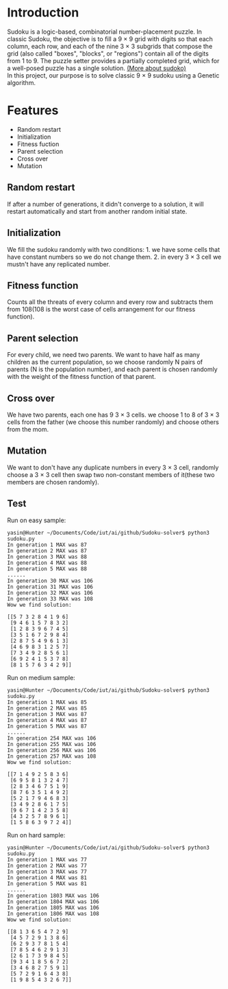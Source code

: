 # Introduction
Sudoku is a logic-based, combinatorial number-placement puzzle. In classic Sudoku, the objective is to fill a 9 × 9 grid with digits so that each column, each row, and each of the nine 3 × 3 subgrids that compose the grid (also called "boxes", "blocks", or "regions") contain all of the digits from 1 to 9. The puzzle setter provides a partially completed grid, which for a well-posed puzzle has a single solution.
[(More about sudoko)](https://en.wikipedia.org/wiki/Sudoku)
<br>
 In this project, our purpose is to solve classic 9 × 9 sudoku using a Genetic algorithm.
 # Features
* Random restart
* Initialization
* Fitness fuction
* Parent selection
* Cross over
* Mutation

## Random restart
If after a number of generations, it didn't converge to a solution, it will restart automatically and start from another random initial state.
## Initialization
We fill the sudoku randomly with two conditions: 1. we have some cells that have constant numbers so we do not change them. 2. in every 3 × 3 cell we mustn't have any replicated number.
## Fitness function
Counts all the threats of every column and every row and subtracts them from 108(108 is the worst case of cells arrangement for our fitness function).
## Parent selection
For every child, we need two parents. We want to have half as many children as the current population, so we choose randomly N pairs of parents (N is the population number), and each parent is chosen randomly with the weight of the fitness function of that parent.
## Cross over
We have two parents, each one has 9 3 × 3 cells. we choose 1 to 8 of 3 × 3 cells from the father (we choose this number randomly) and choose others from the mom.
## Mutation 
We want to don't have any duplicate numbers in every 3 × 3 cell, randomly choose a 3 × 3 cell then swap two non-constant members of it(these two members are chosen randomly).
## Test
Run on easy sample:
```
yasin@Hunter ~/Documents/Code/iut/ai/github/Sudoku-solver$ python3 sudoku.py                                                                 
In generation 1 MAX was 87
In generation 2 MAX was 87
In generation 3 MAX was 88
In generation 4 MAX was 88
In generation 5 MAX was 88
......
In generation 30 MAX was 106
In generation 31 MAX was 106
In generation 32 MAX was 106
In generation 33 MAX was 108
Wow we find solution:

[[5 7 3 2 8 4 1 9 6]
 [9 4 6 1 5 7 8 3 2]
 [1 2 8 3 9 6 7 4 5]
 [3 5 1 6 7 2 9 8 4]
 [2 8 7 5 4 9 6 1 3]
 [4 6 9 8 3 1 2 5 7]
 [7 3 4 9 2 8 5 6 1]
 [6 9 2 4 1 5 3 7 8]
 [8 1 5 7 6 3 4 2 9]]

```
Run on medium sample:
```
yasin@Hunter ~/Documents/Code/iut/ai/github/Sudoku-solver$ python3 sudoku.py
In generation 1 MAX was 85
In generation 2 MAX was 85
In generation 3 MAX was 87
In generation 4 MAX was 87
In generation 5 MAX was 87
......
In generation 254 MAX was 106
In generation 255 MAX was 106
In generation 256 MAX was 106
In generation 257 MAX was 108
Wow we find solution:

[[7 1 4 9 2 5 8 3 6]
 [6 9 5 8 1 3 2 4 7]
 [2 8 3 4 6 7 5 1 9] 
 [8 7 6 3 5 1 4 9 2] 
 [5 2 1 7 9 4 6 8 3] 
 [3 4 9 2 8 6 1 7 5] 
 [9 6 7 1 4 2 3 5 8] 
 [4 3 2 5 7 8 9 6 1] 
 [1 5 8 6 3 9 7 2 4]]
```
Run on hard sample:
```
yasin@Hunter ~/Documents/Code/iut/ai/github/Sudoku-solver$ python3 sudoku.py                                                            
In generation 1 MAX was 77
In generation 2 MAX was 77
In generation 3 MAX was 77
In generation 4 MAX was 81
In generation 5 MAX was 81
......
In generation 1803 MAX was 106
In generation 1804 MAX was 106
In generation 1805 MAX was 106
In generation 1806 MAX was 108
Wow we find solution:

[[8 1 3 6 5 4 7 2 9] 
 [4 5 7 2 9 1 3 8 6]
 [6 2 9 3 7 8 1 5 4]
 [7 8 5 4 6 2 9 1 3]
 [2 6 1 7 3 9 8 4 5]
 [9 3 4 1 8 5 6 7 2]
 [3 4 6 8 2 7 5 9 1]
 [5 7 2 9 1 6 4 3 8]
 [1 9 8 5 4 3 2 6 7]]
```
